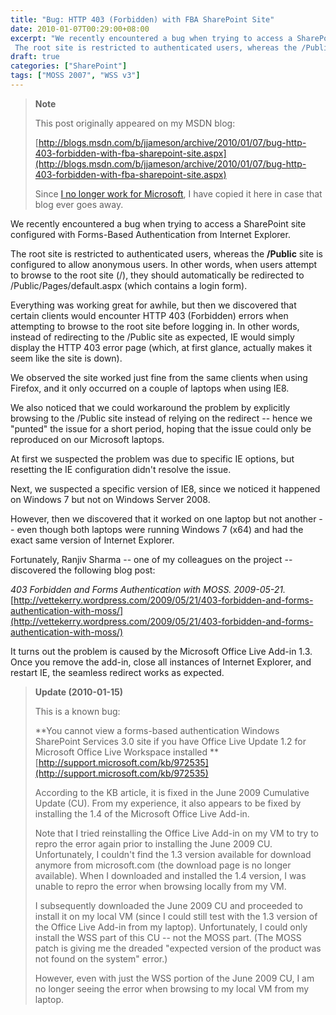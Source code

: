 ```yaml
---
title: "Bug: HTTP 403 (Forbidden) with FBA SharePoint Site"
date: 2010-01-07T00:29:00+08:00
excerpt: "We recently encountered a bug when trying to access a SharePoint site configured with Forms-Based Authentication from Internet Explorer. 
 The root site is restricted to authenticated users, whereas the /Public site is configured to allow anonymous users..."
draft: true
categories: ["SharePoint"]
tags: ["MOSS 2007", "WSS v3"]
---
```


> **Note**
>
> This post originally appeared on my MSDN blog:
>
> [http://blogs.msdn.com/b/jjameson/archive/2010/01/07/bug-http-403-forbidden-with-fba-sharepoint-site.aspx](http://blogs.msdn.com/b/jjameson/archive/2010/01/07/bug-http-403-forbidden-with-fba-sharepoint-site.aspx)
>
> Since
> [I no longer work for Microsoft](/blog/jjameson/2011/09/02/last-day-with-microsoft), I have copied it here in case that
> blog ever goes away.

We recently encountered a bug when trying to access a SharePoint site configured
with Forms-Based Authentication from Internet Explorer.

The root site is restricted to authenticated users, whereas the **/Public** site is configured to allow anonymous users. In other words, when users
attempt to browse to the root site (/), they should automatically be redirected
to /Public/Pages/default.aspx (which contains a login form).

Everything was working great for awhile, but then we discovered that certain
clients would encounter HTTP 403 (Forbidden) errors when attempting to browse
to the root site before logging in. In other words, instead of redirecting to
the /Public site as expected, IE would simply display the HTTP 403 error page
(which, at first glance, actually makes it seem like the site is down).

We observed the site worked just fine from the same clients when using Firefox,
and it only occurred on a couple of laptops when using IE8.

We also noticed that we could workaround the problem by explicitly browsing
to the /Public site instead of relying on the redirect -- hence we "punted"
the issue for a short period, hoping that the issue could only be reproduced
on our Microsoft laptops.

At first we suspected the problem was due to specific IE options, but resetting
the IE configuration didn't resolve the issue.

Next, we suspected a specific version of IE8, since we noticed it happened
on Windows 7 but not on Windows Server 2008.

However, then we discovered that it worked on one laptop but not another
-- even though both laptops were running Windows 7 (x64) and had the exact same
version of Internet Explorer.

Fortunately, Ranjiv Sharma -- one of my colleagues on the project -- discovered
the following blog post:

<cite>403 Forbidden and Forms Authentication with MOSS. 2009-05-21.</cite>
[http://vettekerry.wordpress.com/2009/05/21/403-forbidden-and-forms-authentication-with-moss/](http://vettekerry.wordpress.com/2009/05/21/403-forbidden-and-forms-authentication-with-moss/)

It turns out the problem is caused by the Microsoft Office Live Add-in 1.3.
Once you remove the add-in, close all instances of Internet Explorer, and restart
IE, the seamless redirect works as expected.

> **Update (2010-01-15)**
>
> This is a known bug:
>
> **You cannot view a forms-based authentication Windows SharePoint
> Services 3.0 site if you have Office Live Update 1.2 for Microsoft Office
> Live Workspace installed
> **[http://support.microsoft.com/kb/972535](http://support.microsoft.com/kb/972535)
>
> According to the KB article, it is fixed in the June 2009 Cumulative
> Update (CU). From my experience, it also appears to be fixed by installing
> the 1.4 of the Microsoft Office Live Add-in.
>
> Note that I tried reinstalling the Office Live Add-in on my VM to
> try to repro the error again prior to installing the June 2009 CU. Unfortunately,
> I couldn't find the 1.3 version available for download anymore from
> microsoft.com (the download page is no longer available). When I downloaded
> and installed the 1.4 version, I was unable to repro the error when
> browsing locally from my VM.
>
> I subsequently downloaded the June 2009 CU and proceeded to install
> it on my local VM (since I could still test with the 1.3 version of
> the Office Live Add-in from my laptop). Unfortunately, I could only
> install the WSS part of this CU -- not the MOSS part. (The MOSS patch
> is giving me the dreaded "expected version of the product was not found
> on the system" error.)
>
> However, even with just the WSS portion of the June 2009 CU, I am
> no longer seeing the error when browsing to my local VM from my laptop.

